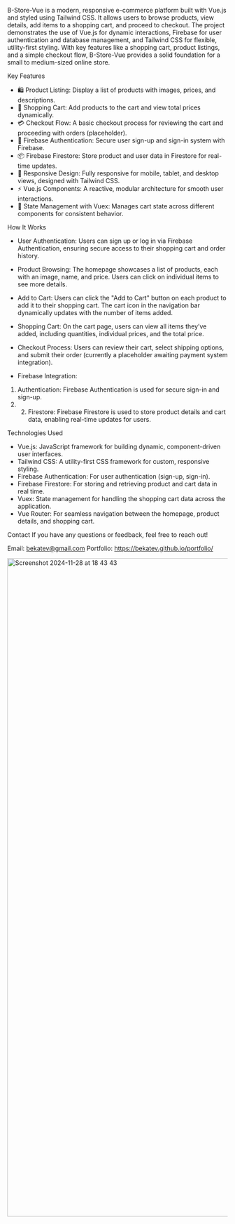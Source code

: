 B-Store-Vue is a modern, responsive e-commerce platform built with Vue.js and styled using Tailwind CSS. It allows users to browse products, view details, add items to a shopping cart, and proceed to checkout. The project demonstrates the use of Vue.js for dynamic interactions, Firebase for user authentication and database management, and Tailwind CSS for flexible, utility-first styling.
With key features like a shopping cart, product listings, and a simple checkout flow, B-Store-Vue provides a solid foundation for a small to medium-sized online store.


Key Features
- 🛍️ Product Listing: Display a list of products with images, prices, and descriptions.
- 🛒 Shopping Cart: Add products to the cart and view total prices dynamically.
- 💳 Checkout Flow: A basic checkout process for reviewing the cart and proceeding with orders (placeholder).
- 🔐 Firebase Authentication: Secure user sign-up and sign-in system with Firebase.
- 📦 Firebase Firestore: Store product and user data in Firestore for real-time updates.
- 🎨 Responsive Design: Fully responsive for mobile, tablet, and desktop views, designed with Tailwind CSS.
- ⚡ Vue.js Components: A reactive, modular architecture for smooth user interactions.
- 📲 State Management with Vuex: Manages cart state across different components for consistent behavior.


How It Works
- User Authentication:
Users can sign up or log in via Firebase Authentication, ensuring secure access to their shopping cart and order history.

- Product Browsing:
The homepage showcases a list of products, each with an image, name, and price. Users can click on individual items to see more details.

- Add to Cart:
Users can click the "Add to Cart" button on each product to add it to their shopping cart. The cart icon in the navigation bar dynamically updates with the number of items added.

- Shopping Cart:
On the cart page, users can view all items they’ve added, including quantities, individual prices, and the total price.

- Checkout Process:
Users can review their cart, select shipping options, and submit their order (currently a placeholder awaiting payment system integration).

- Firebase Integration:

1. Authentication: Firebase Authentication is used for secure sign-in and sign-up.
2. 2. Firestore: Firebase Firestore is used to store product details and cart data, enabling real-time updates for users.


Technologies Used
- Vue.js: JavaScript framework for building dynamic, component-driven user interfaces.
- Tailwind CSS: A utility-first CSS framework for custom, responsive styling.
- Firebase Authentication: For user authentication (sign-up, sign-in).
- Firebase Firestore: For storing and retrieving product and cart data in real time.
- Vuex: State management for handling the shopping cart data across the application.
- Vue Router: For seamless navigation between the homepage, product details, and shopping cart.

Contact
If you have any questions or feedback, feel free to reach out!

Email: bekatev@gmail.com
Portfolio: https://bekatev.github.io/portfolio/

<img width="1501" alt="Screenshot 2024-11-28 at 18 43 43" src="https://github.com/user-attachments/assets/d0897b5e-faf4-4049-b3e4-f3b96b7395f2">
